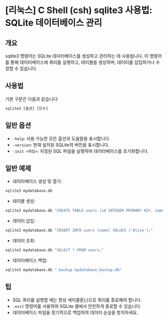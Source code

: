 # [리눅스] C Shell (csh) sqlite3 사용법: SQLite 데이터베이스 관리

## 개요
sqlite3 명령어는 SQLite 데이터베이스를 생성하고 관리하는 데 사용됩니다. 이 명령어를 통해 데이터베이스에 쿼리를 실행하고, 테이블을 생성하며, 데이터를 삽입하거나 수정할 수 있습니다.

## 사용법
기본 구문은 다음과 같습니다:
```csh
sqlite3 [옵션] [인수]
```

## 일반 옵션
- `-help`: 사용 가능한 모든 옵션과 도움말을 표시합니다.
- `-version`: 현재 설치된 SQLite의 버전을 표시합니다.
- `-init <파일>`: 지정된 SQL 파일을 실행하여 데이터베이스를 초기화합니다.

## 일반 예제
- 데이터베이스 생성 및 열기:
```csh
sqlite3 mydatabase.db
```

- 테이블 생성:
```csh
sqlite3 mydatabase.db "CREATE TABLE users (id INTEGER PRIMARY KEY, name TEXT);"
```

- 데이터 삽입:
```csh
sqlite3 mydatabase.db "INSERT INTO users (name) VALUES ('Alice');"
```

- 데이터 조회:
```csh
sqlite3 mydatabase.db "SELECT * FROM users;"
```

- 데이터베이스 백업:
```csh
sqlite3 mydatabase.db ".backup mydatabase_backup.db"
```

## 팁
- SQL 쿼리를 실행할 때는 항상 세미콜론(;)으로 쿼리를 종료해야 합니다.
- `.exit` 명령어를 사용하여 SQLite 셸에서 안전하게 종료할 수 있습니다.
- 데이터베이스 파일을 정기적으로 백업하여 데이터 손실을 방지하세요.